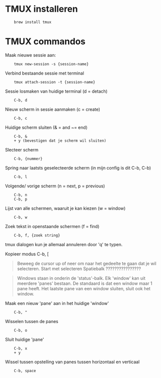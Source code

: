 # TMUX installeren

		brew install tmux

# TMUX commandos

Maak nieuwe sessie aan:

		tmux new-session -s {session-name}

Verbind bestaande sessie met terminal

		tmux attach-session -t {session-name}

Sessie losmaken van huidige terminal (d = detach)

		C-b, d

Nieuw scherm in sessie aanmaken (c = create)

		C-b, c

Huidige scherm sluiten (& = and ~= end)

		C-b, &
		+ y (bevestigen dat je scherm wil sluiten)

Slecteer scherm

		C-b, {nummer}

Spring naar laatsts geselecteerde scherm (in mijn config is dit C-b, C-b)

		C-b, l

Volgende/ vorige scherm (n = next, p = previous)

		C-b, n
		C-b, p

Lijst van alle schermen, waaruit je kan kiezen (w = window)

		C-b, w

Zoek tekst in openstaande schermen (f = find)

		C-b, f, {zoek string}

tmux dialogen kun je allemaal annuleren door 'q' te typen.

Kopieer modus
		C-b, [
		
> Beweeg de cursor up of neer om naar het gedeelte te gaan dat je wil selecteren.
Start met selecteren
		Spatiebalk ????????????????

> Windows staan in onderin de 'status'-balk.
> Elk 'window' kan uit meerdere 'panes' bestaan.
> De standaard is dat een window maar 1 pane heeft.
> Het laatste pane van een window sluiten, sluit ook het window.

Maak een nieuw 'pane' aan in het huidige 'window'

		C-b, "

Wisselen tussen de panes

		C-b, o

Sluit huidige 'pane'

		C-b, x
		+ y

Wissel tussen opstelling van panes tussen horizontaal en verticaal

		C-b, space

